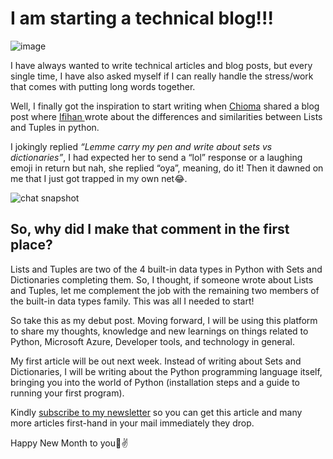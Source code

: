 # I am starting a technical blog!!!
![image](https://res.cloudinary.com/dclfepekx/image/upload/v1620077140/Goodness_cover_image_bde9dt.png)

I have always wanted to write technical articles and blog posts, but every single time, I have also asked myself if I can really handle the stress/work that comes with putting long words together.

Well, I finally got the inspiration to start writing when  [Chioma](https://www.linkedin.com/in/mbaoma-chioma-mary) shared a blog post where [Ifihan ](https://www.linkedin.com/in/ifihan-olusheye)  wrote about the differences and similarities between Lists and Tuples in python. 

I jokingly replied *“Lemme carry my pen and write about sets vs dictionaries”*, I had expected her to send a “lol” response or a laughing emoji in return but nah, she replied “oya”, meaning, do it! Then it dawned on me that I just got trapped in my own net😂. 

![chat snapshot](https://res.cloudinary.com/dclfepekx/image/upload/v1619548677/chat_screenshot_h2ruef.jpg)

## So, why did I make that comment in the first place? 
 
Lists and Tuples are two of the 4 built-in data types in Python with Sets and Dictionaries completing them. So, I thought, if someone wrote about Lists and Tuples, let me complement the job with the remaining two members of the built-in data types family. This was all I needed to start!
 
So take this as my debut post. Moving forward, I will be using this platform to share my thoughts, knowledge and new learnings on things related to Python, Microsoft Azure, Developer tools, and technology in general.

My first article will be out next week. Instead of writing about Sets and Dictionaries, I will be writing about the Python programming language itself, bringing you into the world of Python (installation steps and a guide to running your first program). 

Kindly [subscribe to my newsletter](https://goodnessolawoore.codes) so you can get this article and many more articles first-hand in your mail immediately they drop.

Happy New Month to you💚✌️
